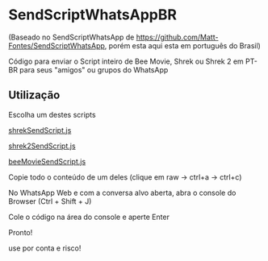 # SendScriptWhatsAppBR 
(Baseado no SendScriptWhatsApp de https://github.com/Matt-Fontes/SendScriptWhatsApp, porém esta aqui esta em português do Brasil)

Código para enviar o Script inteiro de Bee Movie, Shrek ou Shrek 2 em PT-BR para seus "amigos" ou grupos do WhatsApp

## Utilização

Escolha um destes scripts

 [shrekSendScript.js](https://github.com/mmalbr/SendScriptWhatsAppBR/blob/master/shrekSendScript.js) 

 [shrek2SendScript.js](https://github.com/mmalbr/SendScriptWhatsAppBR/blob/master/shrek2SendScript.js)

 [beeMovieSendScript.js](https://github.com/mmalbr/SendScriptWhatsAppBR/blob/master/beeMovieSendScript.js)

Copie todo o conteúdo de um deles (clique em raw -> ctrl+a -> ctrl+c)

No WhatsApp Web e com a conversa alvo aberta, abra o console do Browser (Ctrl + Shift + J)

Cole o código na área do console e aperte Enter

Pronto!

use por conta e risco!

